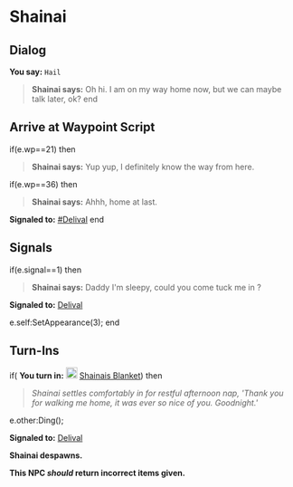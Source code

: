 # Shainai


## Dialog

**You say:** `Hail`



>**Shainai says:** Oh hi.  I am on my way home now, but we can maybe talk later, ok?
end



## Arrive at Waypoint Script

if(e.wp==21) then


>**Shainai says:** Yup yup, I definitely know the way from here.

if(e.wp==36) then


>**Shainai says:** Ahhh, home at last.


**Signaled to:**  [\#Delival](/npc/155041)
end



## Signals

if(e.signal==1) then


>**Shainai says:** Daddy I'm sleepy, could you come tuck me in ?


**Signaled to:**  [Delival](/npc/155340)


e.self:SetAppearance(3);
end



## Turn-Ins



if( **You turn in:** <img style="background:url(/static/icons/blank_slot.gif);width:20px;height:20px;" src="/static/icons/item_1243.png" alt="" /> <a
                                href="/item/4478" data-url="4478" class="tooltip-link link">Shainais Blanket</a>) then


>*Shainai settles comfortably in for restful afternoon nap, 'Thank you for walking me home, it was ever so nice of you.  Goodnight.'*


e.other:Ding();


**Signaled to:**  [Delival](/npc/155340)


**Shainai despawns.**

**This NPC *should* return incorrect items given.**





